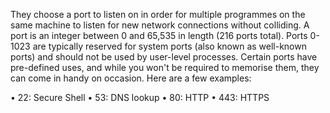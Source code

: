 They choose a port to listen on in order for multiple programmes on the same machine to listen for new network connections without colliding. A port is an integer between 0 and 65,535 in length (216 ports total).
Ports 0-1023 are typically reserved for system ports (also known as well-known ports) and should not be used by user-level processes. Certain ports have pre-defined uses, and while you won't be required to memorise them, they can come in handy on occasion. Here are a few examples:

• 22: Secure Shell
• 53: DNS lookup
• 80: HTTP
• 443: HTTPS